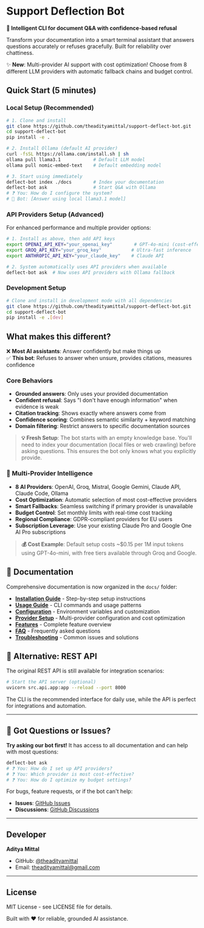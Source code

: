 # Support Deflection Bot

**🤖 Intelligent CLI for document Q&A with confidence-based refusal**

Transform your documentation into a smart terminal assistant that answers questions accurately or refuses gracefully. Built for reliability over chattiness.

✨ **New**: Multi-provider AI support with cost optimization! Choose from 8 different LLM providers with automatic fallback chains and budget control.

## Quick Start (5 minutes)

### Local Setup (Recommended)
```bash
# 1. Clone and install
git clone https://github.com/theadityamittal/support-deflect-bot.git
cd support-deflect-bot
pip install -e .

# 2. Install Ollama (default AI provider)
curl -fsSL https://ollama.com/install.sh | sh
ollama pull llama3.1            # Default LLM model
ollama pull nomic-embed-text    # Default embedding model

# 3. Start using immediately
deflect-bot index ./docs        # Index your documentation
deflect-bot ask                 # Start Q&A with Ollama
# ❓ You: How do I configure the system?
# 🤖 Bot: [Answer using local llama3.1 model]
```

### API Providers Setup (Advanced)
For enhanced performance and multiple provider options:

```bash
# 1. Install as above, then add API keys
export OPENAI_API_KEY="your_openai_key"        # GPT-4o-mini (cost-effective)
export GROQ_API_KEY="your_groq_key"           # Ultra-fast inference
export ANTHROPIC_API_KEY="your_claude_key"    # Claude API

# 2. System automatically uses API providers when available
deflect-bot ask  # Now uses API providers with Ollama fallback
```

### Development Setup
```bash
# Clone and install in development mode with all dependencies
git clone https://github.com/theadityamittal/support-deflect-bot.git
cd support-deflect-bot
pip install -e .[dev]
```

## What makes this different?

❌ **Most AI assistants**: Answer confidently but make things up  
✅ **This bot**: Refuses to answer when unsure, provides citations, measures confidence

### Core Behaviors
- **Grounded answers**: Only uses your provided documentation
- **Confident refusal**: Says "I don't have enough information" when evidence is weak
- **Citation tracking**: Shows exactly where answers come from
- **Confidence scoring**: Combines semantic similarity + keyword matching
- **Domain filtering**: Restrict answers to specific documentation sources

> **💡 Fresh Setup**: The bot starts with an empty knowledge base. You'll need to index your documentation (local files or web crawling) before asking questions. This ensures the bot only knows what you explicitly provide.

### 🚀 Multi-Provider Intelligence
- **8 AI Providers**: OpenAI, Groq, Mistral, Google Gemini, Claude API, Claude Code, Ollama
- **Cost Optimization**: Automatic selection of most cost-effective providers
- **Smart Fallbacks**: Seamless switching if primary provider is unavailable  
- **Budget Control**: Set monthly limits with real-time cost tracking
- **Regional Compliance**: GDPR-compliant providers for EU users
- **Subscription Leverage**: Use your existing Claude Pro and Google One AI Pro subscriptions

> **💰 Cost Example**: Default setup costs ~$0.15 per 1M input tokens using GPT-4o-mini, with free tiers available through Groq and Google.

## 📖 Documentation

Comprehensive documentation is now organized in the `docs/` folder:

- **[Installation Guide](docs/installation.md)** - Step-by-step setup instructions
- **[Usage Guide](docs/usage.md)** - CLI commands and usage patterns  
- **[Configuration](docs/configuration.md)** - Environment variables and customization
- **[Provider Setup](docs/providers.md)** - Multi-provider configuration and cost optimization
- **[Features](docs/features.md)** - Complete feature overview
- **[FAQ](docs/faq.md)** - Frequently asked questions
- **[Troubleshooting](docs/troubleshooting.md)** - Common issues and solutions

## 🚀 Alternative: REST API

The original REST API is still available for integration scenarios:

```bash
# Start the API server (optional)
uvicorn src.api.app:app --reload --port 8000
```

The CLI is the recommended interface for daily use, while the API is perfect for integrations and automation.

---

## 🤔 Got Questions or Issues?

**Try asking our bot first!** It has access to all documentation and can help with most questions:

```bash
deflect-bot ask
# ❓ You: How do I set up API providers?
# ❓ You: Which provider is most cost-effective?
# ❓ You: How do I optimize my budget settings?
```

For bugs, feature requests, or if the bot can't help:
- **Issues**: [GitHub Issues](https://github.com/theadityamittal/support-deflect-bot/issues)
- **Discussions**: [GitHub Discussions](https://github.com/theadityamittal/support-deflect-bot/discussions)

---

## Developer

**Aditya Mittal**
- GitHub: [@theadityamittal](https://github.com/theadityamittal)
- Email: theadityamittal@gmail.com

---

## License

MIT License - see LICENSE file for details.

Built with ❤️ for reliable, grounded AI assistance.